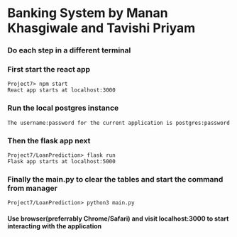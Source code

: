 # Banking System by Manan Khasgiwale and Tavishi Priyam

### Do each step in a different terminal

### First start the react app
    Project7> npm start
    React app starts at localhost:3000

### Run the local postgres instance
    The username:password for the current application is postgres:password

### Then the flask app next
    Project7/LoanPrediction> flask run
    Flask app starts at localhost:5000

### Finally the main.py to clear the tables and start the command from manager
    Project7/LoanPrediction> python3 main.py

#### Use browser(preferrably Chrome/Safari) and visit localhost:3000 to start interacting with the application